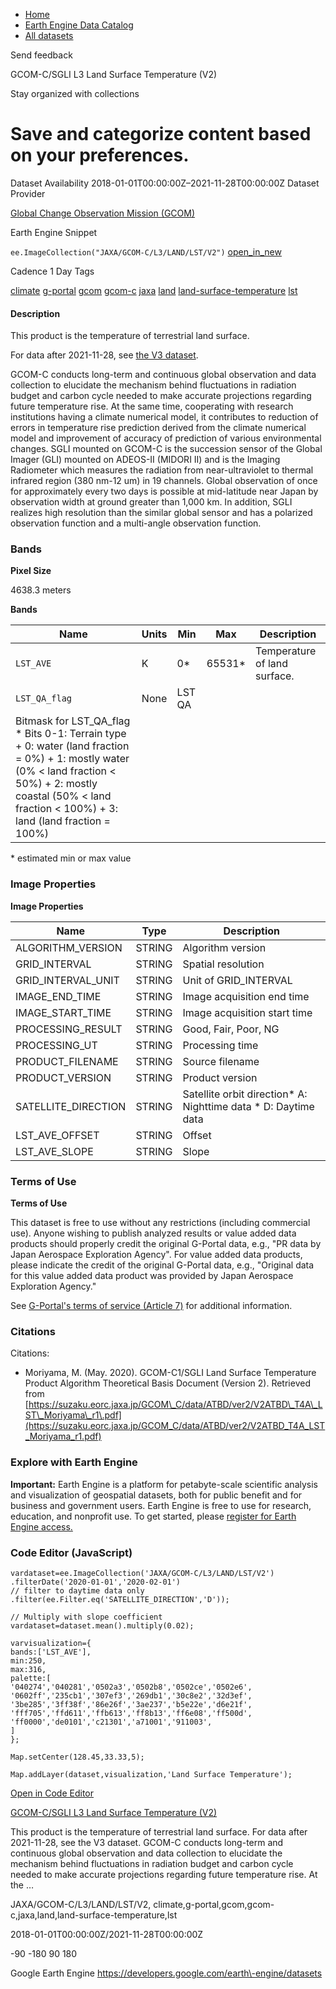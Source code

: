



* [Home](https://developers.google.com/)
* [Earth Engine Data Catalog](https://developers.google.com/earth-engine/datasets)
* [All datasets](https://developers.google.com/earth-engine/datasets/catalog)





 
 
 Send feedback
 
 

GCOM\-C/SGLI L3 Land Surface Temperature (V2\)


 
 Stay organized with collections
 

 
 Save and categorize content based on your preferences.
================================================================================================================================================








Dataset Availability
2018\-01\-01T00:00:00Z–2021\-11\-28T00:00:00Z
Dataset Provider


[Global Change Observation Mission (GCOM)](https://suzaku.eorc.jaxa.jp/GCOM/index.html)



Earth Engine Snippet


`ee.ImageCollection("JAXA/GCOM-C/L3/LAND/LST/V2")` 
[open\_in\_new](https://code.earthengine.google.com/?scriptPath=Examples:Datasets/JAXA/JAXA_GCOM-C_L3_LAND_LST_V2)





Cadence
1 Day
Tags


[climate](/earth-engine/datasets/tags/climate)
[g\-portal](/earth-engine/datasets/tags/g-portal)
[gcom](/earth-engine/datasets/tags/gcom)
[gcom\-c](/earth-engine/datasets/tags/gcom-c)
[jaxa](/earth-engine/datasets/tags/jaxa)
[land](/earth-engine/datasets/tags/land)
[land\-surface\-temperature](/earth-engine/datasets/tags/land-surface-temperature)
[lst](/earth-engine/datasets/tags/lst)








#### Description



This product is the temperature of terrestrial land surface.


For data after 2021\-11\-28, see [the V3 dataset](/earth-engine/datasets/catalog/JAXA/GCOM-C/L3/LAND/LST/V3).


GCOM\-C conducts long\-term and continuous global observation and data collection to elucidate the
mechanism behind fluctuations in radiation budget and carbon cycle needed to make accurate
projections regarding future temperature rise. At the same time, cooperating with research
institutions having a climate numerical model, it contributes to reduction of errors in
temperature rise prediction derived from the climate numerical model and improvement of accuracy
of prediction of various environmental changes. SGLI mounted on GCOM\-C is the succession sensor
of the Global Imager (GLI) mounted on ADEOS\-II (MIDORI II) and is the Imaging Radiometer which
measures the radiation from near\-ultraviolet to thermal infrared region (380 nm\-12 um) in 19
channels. Global observation of once for approximately every two days is possible at
mid\-latitude near Japan by observation width at ground greater than 1,000 km. In addition, SGLI
realizes high resolution than the similar global sensor and has a polarized observation function
and a multi\-angle observation function.





### Bands



**Pixel Size**
  
4638\.3 meters



**Bands**




| Name | Units | Min | Max | Description |
| --- | --- | --- | --- | --- |
| `LST_AVE` | K | 0\* | 65531\* | Temperature of land surface. |
| `LST_QA_flag` | None | LST QA |
| Bitmask for LST\_QA\_flag * Bits 0\-1: Terrain type 	+ 0: water (land fraction \= 0%) 	+ 1: mostly water (0% \< land fraction \< 50%) 	+ 2: mostly coastal (50% \< land fraction \< 100%) 	+ 3: land (land fraction \= 100%) | | | | | | | | | | | | | | | | | | | | | | | | | | | | | | | | | | | | | | | | | | | | | | | | | | | | | | | | | | | | | | | | | | | | | | | | | | | | | | | | | | | | | | | | | | | | | | | | | | | |


 \* estimated min or max value


### Image Properties


**Image Properties**




| Name | Type | Description |
| --- | --- | --- |
| ALGORITHM\_VERSION | STRING | Algorithm version |
| GRID\_INTERVAL | STRING | Spatial resolution |
| GRID\_INTERVAL\_UNIT | STRING | Unit of GRID\_INTERVAL |
| IMAGE\_END\_TIME | STRING | Image acquisition end time |
| IMAGE\_START\_TIME | STRING | Image acquisition start time |
| PROCESSING\_RESULT | STRING | Good, Fair, Poor, NG |
| PROCESSING\_UT | STRING | Processing time |
| PRODUCT\_FILENAME | STRING | Source filename |
| PRODUCT\_VERSION | STRING | Product version |
| SATELLITE\_DIRECTION | STRING | Satellite orbit direction* A: Nighttime data * D: Daytime data |
| LST\_AVE\_OFFSET | STRING | Offset |
| LST\_AVE\_SLOPE | STRING | Slope |




### Terms of Use


**Terms of Use**


This dataset is free to use without any restrictions (including commercial use). Anyone wishing
to publish analyzed results or value added data products should properly credit the original
G\-Portal data, e.g., "PR data by Japan Aerospace Exploration Agency". For value added data
products, please indicate the credit of the original G\-Portal data, e.g., "Original data for
this value added data product was provided by Japan Aerospace Exploration Agency."


See [G\-Portal's terms of service (Article 7\)](https://gportal.jaxa.jp/gpr/index/eula?lang=en)
for additional information.




### Citations



Citations:
* Moriyama, M. (May. 2020\). GCOM\-C1/SGLI Land Surface Temperature Product Algorithm Theoretical
Basis Document (Version 2\). Retrieved from [https://suzaku.eorc.jaxa.jp/GCOM\_C/data/ATBD/ver2/V2ATBD\_T4A\_LST\_Moriyama\_r1\.pdf](https://suzaku.eorc.jaxa.jp/GCOM_C/data/ATBD/ver2/V2ATBD_T4A_LST_Moriyama_r1.pdf)





### Explore with Earth Engine


**Important:** 
 Earth Engine is a platform for petabyte\-scale scientific analysis and visualization of
 geospatial datasets, both for public benefit and for business and government users.
 Earth Engine is free to use for research, education, and nonprofit use. To get started, please
 [register for Earth Engine access.](https://console.cloud.google.com/earth-engine)



### Code Editor (JavaScript)



```
vardataset=ee.ImageCollection('JAXA/GCOM-C/L3/LAND/LST/V2')
.filterDate('2020-01-01','2020-02-01')
// filter to daytime data only
.filter(ee.Filter.eq('SATELLITE_DIRECTION','D'));

// Multiply with slope coefficient
vardataset=dataset.mean().multiply(0.02);

varvisualization={
bands:['LST_AVE'],
min:250,
max:316,
palette:[
'040274','040281','0502a3','0502b8','0502ce','0502e6',
'0602ff','235cb1','307ef3','269db1','30c8e2','32d3ef',
'3be285','3ff38f','86e26f','3ae237','b5e22e','d6e21f',
'fff705','ffd611','ffb613','ff8b13','ff6e08','ff500d',
'ff0000','de0101','c21301','a71001','911003',
]
};

Map.setCenter(128.45,33.33,5);

Map.addLayer(dataset,visualization,'Land Surface Temperature');
```



[Open in Code Editor](https://code.earthengine.google.com/?scriptPath=Examples:Datasets/JAXA/JAXA_GCOM-C_L3_LAND_LST_V2)


[GCOM\-C/SGLI L3 Land Surface Temperature (V2\)](/earth-engine/datasets/catalog/JAXA_GCOM-C_L3_LAND_LST_V2)

This product is the temperature of terrestrial land surface. For data after 2021\-11\-28, see the V3 dataset. GCOM\-C conducts long\-term and continuous global observation and data collection to elucidate the mechanism behind fluctuations in radiation budget and carbon cycle needed to make accurate projections regarding future temperature rise. At the …

 JAXA/GCOM\-C/L3/LAND/LST/V2,
 climate,g\-portal,gcom,gcom\-c,jaxa,land,land\-surface\-temperature,lst

2018\-01\-01T00:00:00Z/2021\-11\-28T00:00:00Z



 \-90 \-180 90 180
 



Google Earth Engine
https://developers.google.com/earth\-engine/datasets








